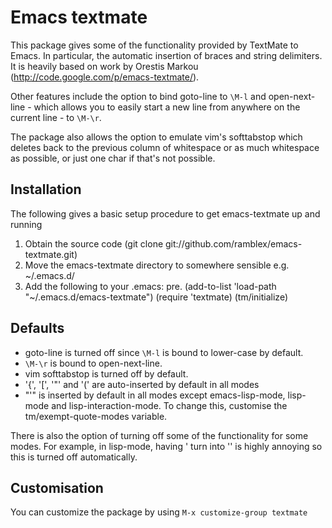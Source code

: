 Emacs textmate
==============

This package gives some of the functionality provided by TextMate to Emacs.
In particular, the automatic insertion of braces and string delimiters. It is
heavily based on work by Orestis Markou 
(http://code.google.com/p/emacs-textmate/).

Other features include the option to bind goto-line to `\M-l` and
open-next-line - which allows you to easily start a new line from anywhere on
the current line - to `\M-\r`.

The package also allows the option to emulate vim's softtabstop which deletes
back to the previous column of whitespace or as much whitespace as possible, or
just one char if that's not possible.

Installation
------------

The following gives a basic setup procedure to get emacs-textmate up and running
1. Obtain the source code (git clone git://github.com/ramblex/emacs-textmate.git)
2. Move the emacs-textmate directory to somewhere sensible e.g. ~/.emacs.d/
3. Add the following to your .emacs:
  pre. (add-to-list 'load-path "~/.emacs.d/emacs-textmate")
       (require 'textmate)
       (tm/initialize)

Defaults
--------

- goto-line is turned off since `\M-l` is bound to lower-case by
  default.  
- `\M-\r` is bound to open-next-line.
- vim softtabstop is turned off by default.
- '{', '[', '"' and '(' are auto-inserted by default in all modes
-  "'" is inserted by default in all modes except emacs-lisp-mode, lisp-mode
   and lisp-interaction-mode. To change this, customise the 
   tm/exempt-quote-modes variable.

There is also the option of turning off some of the functionality for some 
modes. For example, in lisp-mode, having ' turn into '' is highly annoying
so this is turned off automatically.

Customisation
-------------

You can customize the package by using `M-x customize-group textmate`
